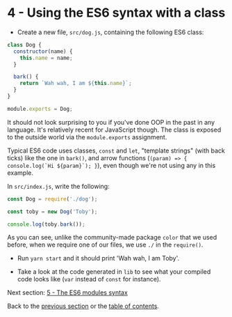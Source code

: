 # 4 - Using the ES6 syntax with a class

- Create a new file, `src/dog.js`, containing the following ES6 class:

```javascript
class Dog {
  constructor(name) {
    this.name = name;
  }

  bark() {
    return `Wah wah, I am ${this.name}`;
  }
}

module.exports = Dog;
```

It should not look surprising to you if you've done OOP in the past in any language. It's relatively recent for JavaScript though. The class is exposed to the outside world via the `module.exports` assignment.

Typical ES6 code uses classes, `const` and `let`, "template strings" (with back ticks) like the one in `bark()`, and arrow functions (``(param) => { console.log(`Hi ${param}`); }``), even though we're not using any in this example.

In `src/index.js`, write the following:

```javascript
const Dog = require('./dog');

const toby = new Dog('Toby');

console.log(toby.bark());
```

As you can see, unlike the community-made package `color` that we used before, when we require one of our files, we use `./` in the `require()`.

- Run `yarn start` and it should print 'Wah wah, I am Toby'.

- Take a look at the code generated in `lib` to see what your compiled code looks like (`var` instead of `const` for instance).

Next section: [5 - The ES6 modules syntax](/tutorial/5-es6-modules-syntax)

Back to the [previous section](/tutorial/3-es6-babel-gulp) or the [table of contents](https://github.com/verekia/js-stack-from-scratch#table-of-contents).
